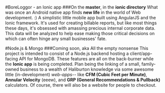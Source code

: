 #BoreLoggor - an Ionic app
###On the **master**, in the **ionic directory**
What was once an Android native app finds **new life** in the world of Web development. :) A simplistic little mobile app built using AngularJS and the Ionic framework. It's used for creating billable reports, but like most things these days, it's obsessed with amassing precious internal corporate data. This data will be analyzed to help ease making those critical decisions on which can often hinge any small businesses' fate.

#Node.js & Mongo
###Coming soon, aka All the empty nonsense
This project is intended to consist of a Node.js backend hosting a client/app-facing API for MongoDB. These features are all on the back-burner while the **Ionic app** is being completed. Plan being the linking of a small, family-owned business to a wealth of Haliburton knowledge via some awesome little (in-development) *web-apps*-- like **CFM (Cubic Feet per Minute)**, **Annular Velocity** (eeew), and **GRP (General Recommendations & Pullback)** calculators. Of course, there will also be a website for people to checkout.

